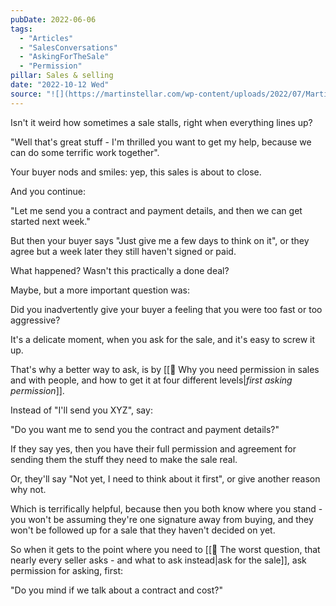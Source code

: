 ```yaml
---
pubDate: 2022-06-06
tags:
  - "Articles"
  - "SalesConversations"
  - "AskingForTheSale"
  - "Permission"
pillar: Sales & selling
date: "2022-10-12 Wed"
source: "![](https://martinstellar.com/wp-content/uploads/2022/07/MartinStellar_Coaching_Illustrations-Permission-and-asking-for-the-sale-300x225.jpeg)"
---
```


Isn't it weird how sometimes a sale stalls, right when everything lines up?

"Well that's great stuff - I'm thrilled you want to get my help, because we can do some terrific work together".

Your buyer nods and smiles: yep, this sales is about to close.

And you continue:

"Let me send you a contract and payment details, and then we can get started next week."

But then your buyer says "Just give me a few days to think on it", or they agree but a week later they still haven't signed or paid.

What happened? Wasn't this practically a done deal?

Maybe, but a more important question was:

Did you inadvertently give your buyer a feeling that you were too fast or too aggressive?

It's a delicate moment, when you ask for the sale, and it's easy to screw it up.

That's why a better way to ask, is by [[📄 Why you need permission in sales and with people, and how to get it at four different levels|*first asking permission*]].

Instead of "I'll send you XYZ", say:

"Do you want me to send you the contract and payment details?"

If they say yes, then you have their full permission and agreement for sending them the stuff they need to make the sale real.

Or, they'll say "Not yet, I need to think about it first", or give another reason why not.

Which is terrifically helpful, because then you both know where you stand - you won't be assuming they're one signature away from buying, and they won't be followed up for a sale that they haven't decided on yet.

So when it gets to the point where you need to [[📄 The worst question, that nearly every seller asks - and what to ask instead|ask for the sale]], ask permission for asking, first:

"Do you mind if we talk about a contract and cost?"
